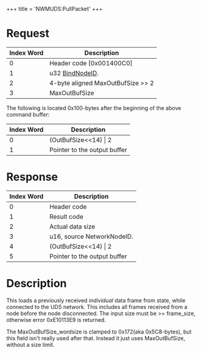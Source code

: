 +++
title = 'NWMUDS:PullPacket'
+++

# Request

| Index Word | Description                               |
|------------|-------------------------------------------|
| 0          | Header code \[0x001400C0\]                |
| 1          | u32 [BindNodeID](NWMUDS:Bind "wikilink"). |
| 2          | 4-byte aligned MaxOutBufSize \>\> 2       |
| 3          | MaxOutBufSize                             |

The following is located 0x100-bytes after the beginning of the above
command buffer:

| Index Word | Description                  |
|------------|------------------------------|
| 0          | (OutBufSize\<\<14) \| 2      |
| 1          | Pointer to the output buffer |

# Response

| Index Word | Description                  |
|------------|------------------------------|
| 0          | Header code                  |
| 1          | Result code                  |
| 2          | Actual data size             |
| 3          | u16, source NetworkNodeID.   |
| 4          | (OutBufSize\<\<14) \| 2      |
| 5          | Pointer to the output buffer |

# Description

This loads a previously received *individual* data frame from state,
while connected to the UDS network. This includes all frames received
from a node before the node disconnected. The input size must be \>=
frame_size, otherwise error 0xE10113E9 is returned.

The MaxOutBufSize_wordsize is clamped to 0x172(aka 0x5C8-bytes), but
this field isn't really used after that. Instead it just uses
MaxOutBufSize, without a size limit.